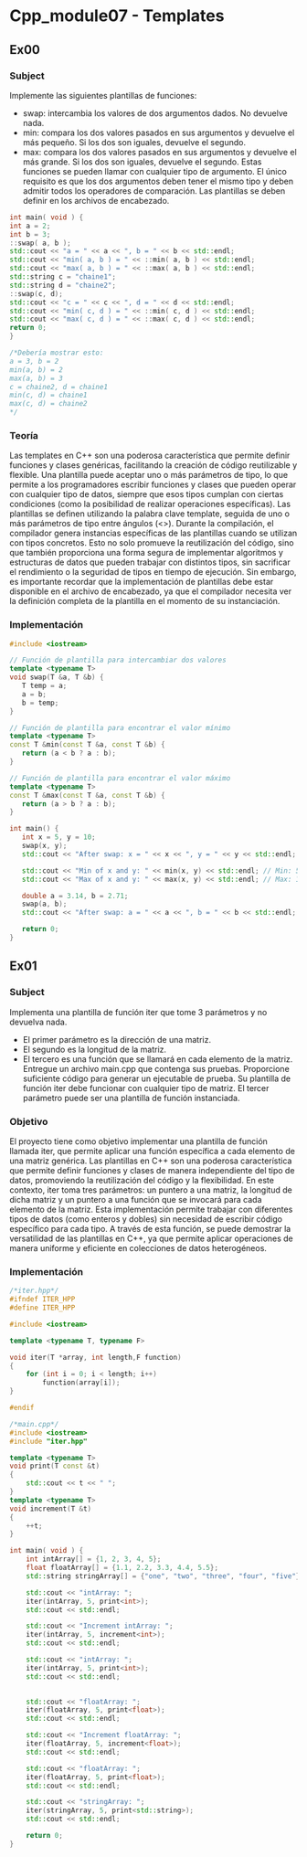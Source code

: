 # Cpp_module07 - Templates

## Ex00

### Subject

Implemente las siguientes plantillas de funciones:
* swap: intercambia los valores de dos argumentos dados. No devuelve nada.
* min: compara los dos valores pasados ​​en sus argumentos y devuelve el más pequeño.
Si los dos son iguales, devuelve el segundo.
* max: compara los dos valores pasados ​​en sus argumentos y devuelve el más grande.
Si los dos son iguales, devuelve el segundo.
Estas funciones se pueden llamar con cualquier tipo de argumento. El único requisito es
que los dos argumentos deben tener el mismo tipo y deben admitir todos los operadores de comparación.
Las plantillas se deben definir en los archivos de encabezado.
```cpp
int main( void ) {
int a = 2;
int b = 3;
::swap( a, b );
std::cout << "a = " << a << ", b = " << b << std::endl;
std::cout << "min( a, b ) = " << ::min( a, b ) << std::endl;
std::cout << "max( a, b ) = " << ::max( a, b ) << std::endl;
std::string c = "chaine1";
std::string d = "chaine2";
::swap(c, d);
std::cout << "c = " << c << ", d = " << d << std::endl;
std::cout << "min( c, d ) = " << ::min( c, d ) << std::endl;
std::cout << "max( c, d ) = " << ::max( c, d ) << std::endl;
return 0;
}

/*Debería mostrar esto:
a = 3, b = 2
min(a, b) = 2
max(a, b) = 3
c = chaine2, d = chaine1
min(c, d) = chaine1
max(c, d) = chaine2
*/
```
 ### Teoría
 Las templates en C++ son una poderosa característica que permite definir funciones y clases genéricas, facilitando la creación de código reutilizable y flexible. Una plantilla puede aceptar uno o más parámetros de tipo, lo que permite a los programadores escribir funciones y clases que pueden operar con cualquier tipo de datos, siempre que esos tipos cumplan con ciertas condiciones (como la posibilidad de realizar operaciones específicas). Las plantillas se definen utilizando la palabra clave template, seguida de uno o más parámetros de tipo entre ángulos (<>). Durante la compilación, el compilador genera instancias específicas de las plantillas cuando se utilizan con tipos concretos. Esto no solo promueve la reutilización del código, sino que también proporciona una forma segura de implementar algoritmos y estructuras de datos que pueden trabajar con distintos tipos, sin sacrificar el rendimiento o la seguridad de tipos en tiempo de ejecución. Sin embargo, es importante recordar que la implementación de plantillas debe estar disponible en el archivo de encabezado, ya que el compilador necesita ver la definición completa de la plantilla en el momento de su instanciación.

 ### Implementación

 ```cpp
 #include <iostream>

// Función de plantilla para intercambiar dos valores
template <typename T>
void swap(T &a, T &b) {
    T temp = a;
    a = b;
    b = temp;
}

// Función de plantilla para encontrar el valor mínimo
template <typename T>
const T &min(const T &a, const T &b) {
    return (a < b ? a : b);
}

// Función de plantilla para encontrar el valor máximo
template <typename T>
const T &max(const T &a, const T &b) {
    return (a > b ? a : b);
}

int main() {
    int x = 5, y = 10;
    swap(x, y);
    std::cout << "After swap: x = " << x << ", y = " << y << std::endl; // x = 10, y = 5

    std::cout << "Min of x and y: " << min(x, y) << std::endl; // Min: 5
    std::cout << "Max of x and y: " << max(x, y) << std::endl; // Max: 10

    double a = 3.14, b = 2.71;
    swap(a, b);
    std::cout << "After swap: a = " << a << ", b = " << b << std::endl; // a = 2.71, b = 3.14

    return 0;
}
```
## Ex01 

### Subject
Implementa una plantilla de función iter que tome 3 parámetros y no devuelva nada.
* El primer parámetro es la dirección de una matriz.
* El segundo es la longitud de la matriz.
* El tercero es una función que se llamará en cada elemento de la matriz.
Entregue un archivo main.cpp que contenga sus pruebas. Proporcione suficiente código para generar un
ejecutable de prueba.
Su plantilla de función iter debe funcionar con cualquier tipo de matriz. El tercer parámetro
puede ser una plantilla de función instanciada.

### Objetivo

El proyecto tiene como objetivo implementar una plantilla de función llamada iter, que permite aplicar una función específica a cada elemento de una matriz genérica. Las plantillas en C++ son una poderosa característica que permite definir funciones y clases de manera independiente del tipo de datos, promoviendo la reutilización del código y la flexibilidad. En este contexto, iter toma tres parámetros: un puntero a una matriz, la longitud de dicha matriz y un puntero a una función que se invocará para cada elemento de la matriz. Esta implementación permite trabajar con diferentes tipos de datos (como enteros y dobles) sin necesidad de escribir código específico para cada tipo. A través de esta función, se puede demostrar la versatilidad de las plantillas en C++, ya que permite aplicar operaciones de manera uniforme y eficiente en colecciones de datos heterogéneos.

### Implementación
```cpp
/*iter.hpp*/
#ifndef ITER_HPP
#define ITER_HPP

#include <iostream>

template <typename T, typename F>

void iter(T *array, int length,F function)
{
	for (int i = 0; i < length; i++)
		function(array[i]);
}

#endif

/*main.cpp*/
#include <iostream>
#include "iter.hpp"

template <typename T>
void print(T const &t)
{
	std::cout << t << " ";
}
template <typename T>
void increment(T &t)
{
	++t;
}

int main( void ) {
	int intArray[] = {1, 2, 3, 4, 5};
	float floatArray[] = {1.1, 2.2, 3.3, 4.4, 5.5};
	std::string stringArray[] = {"one", "two", "three", "four", "five"};

	std::cout << "intArray: ";
	iter(intArray, 5, print<int>);
	std::cout << std::endl;

	std::cout << "Increment intArray: ";
	iter(intArray, 5, increment<int>);
	std::cout << std::endl;

	std::cout << "intArray: ";
	iter(intArray, 5, print<int>);
	std::cout << std::endl;
	

	std::cout << "floatArray: ";
	iter(floatArray, 5, print<float>);
	std::cout << std::endl;

	std::cout << "Increment floatArray: ";
	iter(floatArray, 5, increment<float>);
	std::cout << std::endl;

	std::cout << "floatArray: ";
	iter(floatArray, 5, print<float>);
	std::cout << std::endl;

	std::cout << "stringArray: ";
	iter(stringArray, 5, print<std::string>);
	std::cout << std::endl;

	return 0;
}
